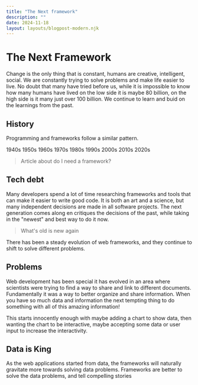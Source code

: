 ```yaml
---
title: "The Next framework"
description: ""
date: 2024-11-18
layout: layouts/blogpost-modern.njk
---
```


# The Next Framework

Change is the only thing that is constant, humans are creative, intelligent, social. We are constantly trying to solve problems and make life easier to live. No doubt that many have tried before us, while it is impossible to know how many humans have lived on the low side it is maybe 80 billion, on the high side is it many just over 100 billion. We continue to learn and buid on the learnings from the past.

## History
Programming and frameworks follow a similar pattern.

1940s
1950s
1960s
1970s
1980s
1990s
2000s
2010s
2020s

> Article about do I need a framework?

## Tech debt
Many developers spend a lot of time researching frameworks and tools that can make it easier to write good code. It is both an art and a science, but many independent decisions are made in all software projects. The next generation comes along en critiques the decisions of the past, while taking in the "newest" and best way to do it now.

> What's old is new again

There has been a steady evolution of web frameworks, and they continue to shift to solve different problems. 

## Problems

Web development has been special it has evolved in an area where scientists were trying to find a way to share and link to different documents. Fundamentally it was a way to better organize and share information. When you have so much data and information the next tempting thing to do something with all of this amazing information!

This starts innocently enough with maybe adding a chart to show data, then wanting the chart to be interactive, maybe accepting some data or user input to increase the interactivity.


## Data is King

As the web applications started from data, the frameworks will naturally gravitate more towards solving data problems. Frameworks are better to solve the data problems, and tell compelling stories